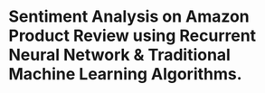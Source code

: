 # Sentiment Analysis on Amazon Product Review using Recurrent Neural Network & Traditional Machine Learning Algorithms. 
